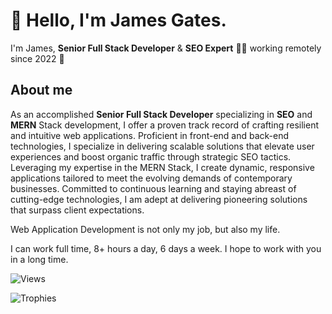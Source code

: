 # 👋 Hello, I'm James Gates.

I'm James, **Senior Full Stack Developer** &amp; **SEO Expert** 👨&zwj;💻 working remotely since 2022 🚀

## About me

As an accomplished **Senior Full Stack Developer** specializing in **SEO** and **MERN** Stack development, I offer a proven track record of crafting resilient and intuitive web applications.
Proficient in front-end and back-end technologies, I specialize in delivering scalable solutions that elevate user experiences and boost organic traffic through strategic SEO tactics.
Leveraging my expertise in the MERN Stack, I create dynamic, responsive applications tailored to meet the evolving demands of contemporary businesses.
Committed to continuous learning and staying abreast of cutting-edge technologies, I am adept at delivering pioneering solutions that surpass client expectations.

Web Application Development is not only my job, but also my life.

I can work full time, 8+ hours a day, 6 days a week. I hope to work with you in a long time.

![Views](https://komarev.com/ghpvc/?username=james-gates-0212&label=Views&color=blue&style=flat&abbreviated=false)

![Trophies](https://github-profile-trophy.vercel.app/?username=james-gates-0212&locale=en&row=1&theme=darkhub&margin-w=15&no-frame=true&no-bg=true)
